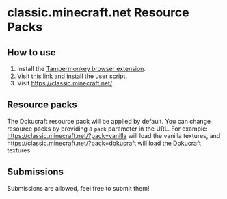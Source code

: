 # classic.minecraft.net Resource Packs

## How to use
1. Install the [Tampermonkey browser extension](https://www.tampermonkey.net/).
2. Visit [this link](https://raw.githubusercontent.com/ewanhowell5195/classic.minecraft.net-resourcepacks/master/script.user.js) and install the user script.
3. Visit https://classic.minecraft.net/

## Resource packs

The Dokucraft resource pack will be applied by default.
You can change resource packs by providing a `pack` parameter in the URL. For example: https://classic.minecraft.net/?pack=vanilla will load the vanilla textures, and https://classic.minecraft.net/?pack=dokucraft will load the Dokucraft textures.

## Submissions
Submissions are allowed, feel free to submit them!